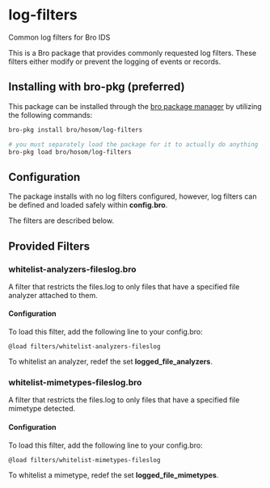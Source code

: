 # log-filters
Common log filters for Bro IDS

This is a Bro package that provides commonly requested log filters. These filters either modify or prevent the logging of events or records.

## Installing with bro-pkg (preferred)

This package can be installed through the [bro package manager](http://bro-package-manager.readthedocs.io) by utilizing the following commands:

```sh
bro-pkg install bro/hosom/log-filters

# you must separately load the package for it to actually do anything
bro-pkg load bro/hosom/log-filters
```

## Configuration

The package installs with no log filters configured, however, log filters can be defined and loaded safely within **config.bro**. 

The filters are described below.

## Provided Filters

### whitelist-analyzers-fileslog.bro

A filter that restricts the files.log to only files that have a specified file analyzer attached to them. 

#### Configuration

To load this filter, add the following line to your config.bro:

```
@load filters/whitelist-analyzers-fileslog
```

To whitelist an analyzer, redef the set **logged_file_analyzers**.

### whitelist-mimetypes-fileslog.bro

A filter that restricts the files.log to only files that have a specified file mimetype detected.

#### Configuration

To load this filter, add the following line to your config.bro:

```
@load filters/whitelist-mimetypes-fileslog
```

To whitelist a mimetype, redef the set **logged_file_mimetypes**.